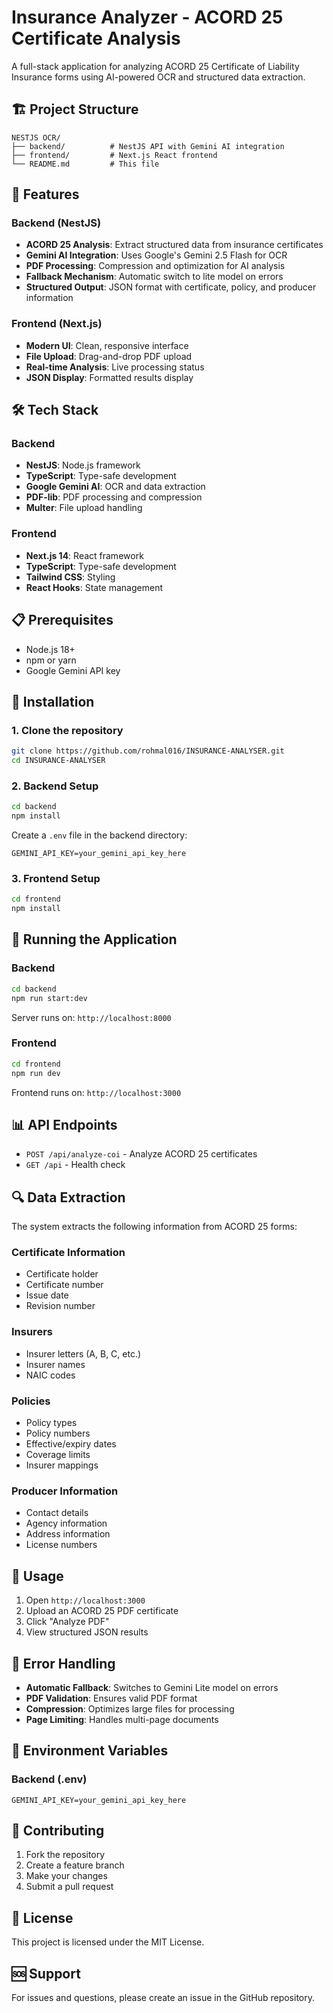 # Insurance Analyzer - ACORD 25 Certificate Analysis

A full-stack application for analyzing ACORD 25 Certificate of Liability Insurance forms using AI-powered OCR and structured data extraction.

## 🏗️ Project Structure

```
NESTJS OCR/
├── backend/          # NestJS API with Gemini AI integration
├── frontend/         # Next.js React frontend
└── README.md         # This file
```

## 🚀 Features

### Backend (NestJS)
- **ACORD 25 Analysis**: Extract structured data from insurance certificates
- **Gemini AI Integration**: Uses Google's Gemini 2.5 Flash for OCR
- **PDF Processing**: Compression and optimization for AI analysis
- **Fallback Mechanism**: Automatic switch to lite model on errors
- **Structured Output**: JSON format with certificate, policy, and producer information

### Frontend (Next.js)
- **Modern UI**: Clean, responsive interface
- **File Upload**: Drag-and-drop PDF upload
- **Real-time Analysis**: Live processing status
- **JSON Display**: Formatted results display

## 🛠️ Tech Stack

### Backend
- **NestJS**: Node.js framework
- **TypeScript**: Type-safe development
- **Google Gemini AI**: OCR and data extraction
- **PDF-lib**: PDF processing and compression
- **Multer**: File upload handling

### Frontend
- **Next.js 14**: React framework
- **TypeScript**: Type-safe development
- **Tailwind CSS**: Styling
- **React Hooks**: State management

## 📋 Prerequisites

- Node.js 18+ 
- npm or yarn
- Google Gemini API key

## 🔧 Installation

### 1. Clone the repository
```bash
git clone https://github.com/rohmal016/INSURANCE-ANALYSER.git
cd INSURANCE-ANALYSER
```

### 2. Backend Setup
```bash
cd backend
npm install
```

Create a `.env` file in the backend directory:
```env
GEMINI_API_KEY=your_gemini_api_key_here
```

### 3. Frontend Setup
```bash
cd frontend
npm install
```

## 🚀 Running the Application

### Backend
```bash
cd backend
npm run start:dev
```
Server runs on: `http://localhost:8000`

### Frontend
```bash
cd frontend
npm run dev
```
Frontend runs on: `http://localhost:3000`

## 📊 API Endpoints

- `POST /api/analyze-coi` - Analyze ACORD 25 certificates
- `GET /api` - Health check

## 🔍 Data Extraction

The system extracts the following information from ACORD 25 forms:

### Certificate Information
- Certificate holder
- Certificate number
- Issue date
- Revision number

### Insurers
- Insurer letters (A, B, C, etc.)
- Insurer names
- NAIC codes

### Policies
- Policy types
- Policy numbers
- Effective/expiry dates
- Coverage limits
- Insurer mappings

### Producer Information
- Contact details
- Agency information
- Address information
- License numbers

## 🎯 Usage

1. Open `http://localhost:3000`
2. Upload an ACORD 25 PDF certificate
3. Click "Analyze PDF"
4. View structured JSON results

## 🔄 Error Handling

- **Automatic Fallback**: Switches to Gemini Lite model on errors
- **PDF Validation**: Ensures valid PDF format
- **Compression**: Optimizes large files for processing
- **Page Limiting**: Handles multi-page documents

## 📝 Environment Variables

### Backend (.env)
```env
GEMINI_API_KEY=your_gemini_api_key_here
```

## 🤝 Contributing

1. Fork the repository
2. Create a feature branch
3. Make your changes
4. Submit a pull request

## 📄 License

This project is licensed under the MIT License.

## 🆘 Support

For issues and questions, please create an issue in the GitHub repository. 
